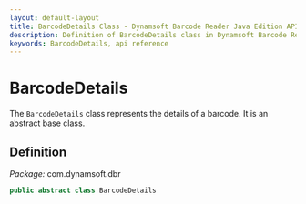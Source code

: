 ```yaml
---
layout: default-layout
title: BarcodeDetails Class - Dynamsoft Barcode Reader Java Edition API Reference
description: Definition of BarcodeDetails class in Dynamsoft Barcode Reader Java Edition.
keywords: BarcodeDetails, api reference
---
```


# BarcodeDetails

The `BarcodeDetails` class represents the details of a barcode. It is an abstract base class.

## Definition

*Package:* com.dynamsoft.dbr

```java
public abstract class BarcodeDetails
```
